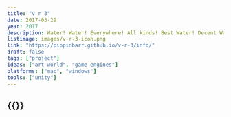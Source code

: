 ```yaml
---
title: "v r 3"
date: 2017-03-29
year: 2017
description: Water! Water! Everywhere! All kinds! Best Water! Decent Water! Realistic Water! Manga Water! Mobile Water! Magic Water! But not a drop to drink!
listimage: images/v-r-3-icon.png
link: "https://pippinbarr.github.io/v-r-3/info/"
draft: false
tags: ["project"]
ideas: ["art world", "game engines"]
platforms: ["mac", "windows"]
tools: ["unity"]
---
```


## {{<param title >}}
